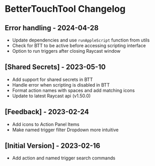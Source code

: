 # BetterTouchTool Changelog

## Error handling - 2024-04-28

- Update dependencies and use `runAppleScript` function from utils
- Check for BTT to be active before accessing scripting interface
- Option to run triggers after closing Raycast window

## [Shared Secrets] - 2023-05-10

- Add support for shared secrets in BTT
- Handle error when scripting is disabled in BTT
- Format action names with spaces and add matching icons
- Update to latest Raycast api (v1.50.0)

## [Feedback] - 2023-02-24

- Add icons to Action Panel Items
- Make named trigger filter Dropdown more intuitive

## [Initial Version] - 2023-02-16

- Add action and named trigger search commands
